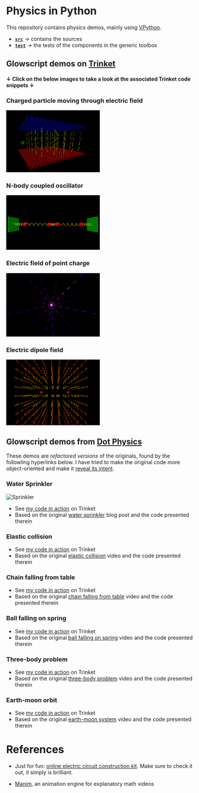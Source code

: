 # Physics in Python

This repository contains physics demos, mainly using [VPython](https://vpython.org/).

- [**`src`**](src) &rarr; contains the sources
- [**`test`**](test) &rarr; the tests of the components in the generic toolbox

## Glowscript demos on [Trinket](https://trinket.io)

#### &darr; Click on the below images to take a look at the associated Trinket code snippets &darr;

### Charged particle moving through electric field

<a href="https://trinket.io/glowscript/db4616ccd73c">
  <img alt="Particle in electric field" width="50%" height="50%" src="./src/demos/images/particle_in_electric_field.png"/></br>
</a>

### N-body coupled oscillator

<a href="https://trinket.io/glowscript/5a852a2b7570">
  <img alt="N-body coupled oscillator" width="50%" height="50%" src="./src/demos/images/n_body_coupled_oscillator.png"/>
</a>

### Electric field of point charge

<a href="https://trinket.io/glowscript/96da4eb68335?showInstructions=true">
  <img alt="Electric field of point charge" width="50%" height="50%" src="./src/demos/images/point_charge.png"/>
</a>

### Electric dipole field

<a href="https://trinket.io/glowscript/a2b8b655fa07?showInstructions=true">
  <img alt="Electric field of a dipole" width="50%" height="50%" src="./src/demos/images/dipole_field.png"/>
</a>

## Glowscript demos from [Dot Physics](https://www.youtube.com/channel/UCVxIDFY01y4n_c2lK1TB-KA)

These demos are _refactored versions_ of the originals, found 
by the followling hyperlinks below. I have tried to make the
original code more object-oriented and make it [reveal its intent](https://martinfowler.com/bliki/BeckDesignRules.html).

### Water Sprinkler

![Sprinkler](https://rhettallain.com/wp-content/uploads/2019/11/sprinkler1.gif)

- See [my code in action](https://trinket.io/glowscript/3ec01917098d) on Trinket
- Based on the original [water sprinkler](https://rhettallain.com/2019/11/12/modeling-a-spinning-sprinkler/) blog post and the code presented therein

### Elastic collision

- See [my code in action](https://trinket.io/glowscript/d7600bd4705a) on Trinket
- Based on the original [elastic collision](https://www.youtube.com/watch?v=g_p-5YfUSnw&t=11s) video and the code presented therein

### Chain falling from table

- See [my code in action](https://trinket.io/glowscript/c3e556761469) on Trinket
- Based on the original [chain falling from table](https://www.youtube.com/watch?v=vXp1hW_t-bo) video and the code presented therein

### Ball falling on spring

- See [my code in action](https://trinket.io/glowscript/92ffad53ab4d) on Trinket
- Based on the original [ball falling on spring](https://www.youtube.com/watch?v=ExxDuRTIe0E) video and the code presented therein

### Three-body problem

- See [my code in action](https://trinket.io/glowscript/42acc05540ae) on Trinket
- Based on the original [three-body problem](https://www.youtube.com/watch?v=Ye2wIV8-SB8) video and the code presented therein

### Earth-moon orbit

- See [my code in action](https://trinket.io/glowscript/42acc05540ae) on Trinket
- Based on the original [earth-moon system]([https://www.youtube.com/watch?v=ExxDuRTIe0E](https://www.youtube.com/watch?v=2BisyQhNBFM)) video and the code presented therein

# References

- Just for fun: [online electric circuit construction kit](https://phet.colorado.edu/sims/html/circuit-construction-kit-ac/latest/circuit-construction-kit-ac_all.html).
Make sure to check it out, it simply is brilliant.

- [Manim](https://github.com/3b1b/manim), an animation engine for explanatory math videos

